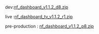 





dev:[nf_dashboard_v1.1.2_d8.zip](https://github.com/user-attachments/files/18907150/nf_dashboard_v1.1.2_d8.zip)



live :[nf_dashboard_tv_v1.1.2_r1.zip](https://github.com/user-attachments/files/18859114/nf_dashboard_tv_v1.1.2_r1.zip)

pre-production : [nf_dashboard_v1.1.2_p8.zip](https://github.com/user-attachments/files/18907415/nf_dashboard_v1.1.2_p8.zip)
